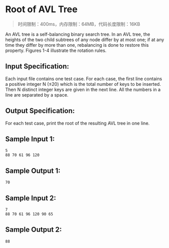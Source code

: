 # Root of AVL Tree

> 时间限制：400ms，内存限制：64MB，代码长度限制：16KB

An AVL tree is a self-balancing binary search tree. In an AVL tree, the heights of the two child subtrees of any node differ by at most one; if at any time they differ by more than one, rebalancing is done to restore this property. Figures 1-4 illustrate the rotation rules.

## Input Specification:

Each input file contains one test case. For each case, the first line contains a positive integer N (≤20) which is the total number of keys to be inserted. Then N distinct integer keys are given in the next line. All the numbers in a line are separated by a space.

## Output Specification:

For each test case, print the root of the resulting AVL tree in one line.

## Sample Input 1:

```
5
88 70 61 96 120
```

## Sample Output 1:

```
70
```

## Sample Input 2:

```
7
88 70 61 96 120 90 65
```

## Sample Output 2:

```
88
```